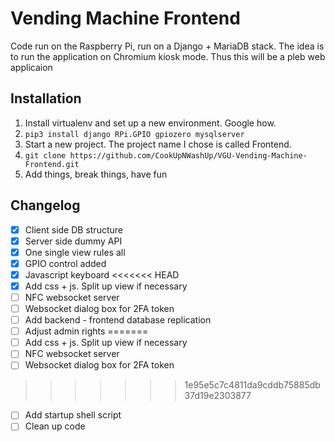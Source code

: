 # Vending Machine Frontend

Code run on the Raspberry Pi, run on a Django + MariaDB stack. The idea is to run the application on Chromium kiosk mode. Thus this will be a pleb web applicaion

## Installation
1. Install virtualenv and set up a new environment. Google how.
1. ```pip3 install django RPi.GPIO gpiozero mysqlserver```
1. Start a new project. The project name I chose is called Frontend. 
1. ```git clone https://github.com/CookUpNWashUp/VGU-Vending-Machine-Frontend.git```
1. Add things, break things, have fun

## Changelog
- [x] Client side DB structure
- [x] Server side dummy API
- [x] One single view rules all
- [x] GPIO control added
- [x] Javascript keyboard
<<<<<<< HEAD
- [x] Add css + js. Split up view if necessary
- [ ] NFC websocket server
- [ ] Websocket dialog box for 2FA token
- [ ] Add backend - frontend database replication
- [ ] Adjust admin rights
=======
- [ ] Add css + js. Split up view if necessary
- [ ] NFC websocket server
- [ ] Websocket dialog box for 2FA token
>>>>>>> 1e95e5c7c4811da9cddb75885db37d19e2303877
- [ ] Add startup shell script
- [ ] Clean up code

